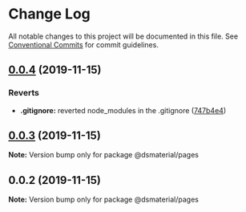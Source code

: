 # Change Log

All notable changes to this project will be documented in this file.
See [Conventional Commits](https://conventionalcommits.org) for commit guidelines.

## [0.0.4](https://github.com/diegoavieira/dsmaterial-workspace/compare/@dsmaterial/pages@0.0.3...@dsmaterial/pages@0.0.4) (2019-11-15)

### Reverts

- **.gitignore:** reverted node_modules in the .gitignore ([747b4e4](https://github.com/diegoavieira/dsmaterial-workspace/commit/747b4e48bf28435ed53cb6dbb4f593e0dd756f5f))

## [0.0.3](https://github.com/diegoavieira/dsmaterial-workspace/compare/@dsmaterial/pages@0.0.2...@dsmaterial/pages@0.0.3) (2019-11-15)

**Note:** Version bump only for package @dsmaterial/pages

## 0.0.2 (2019-11-15)

**Note:** Version bump only for package @dsmaterial/pages
